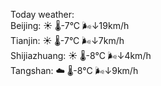 Today weather:  
Beijing: ☀️   🌡️-7°C 🌬️↓19km/h  
Tianjin: ☀️   🌡️-7°C 🌬️↓7km/h  
Shijiazhuang: ☀️   🌡️-8°C 🌬️↓4km/h  
Tangshan: ☁️   🌡️-8°C 🌬️↓9km/h  
